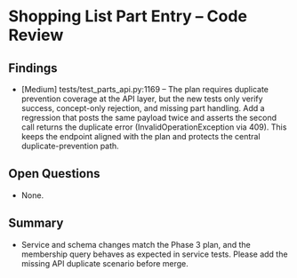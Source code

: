 # Shopping List Part Entry – Code Review

## Findings
- [Medium] tests/test_parts_api.py:1169 – The plan requires duplicate prevention coverage at the API layer, but the new tests only verify success, concept-only rejection, and missing part handling. Add a regression that posts the same payload twice and asserts the second call returns the duplicate error (InvalidOperationException via 409). This keeps the endpoint aligned with the plan and protects the central duplicate-prevention path.

## Open Questions
- None.

## Summary
- Service and schema changes match the Phase 3 plan, and the membership query behaves as expected in service tests. Please add the missing API duplicate scenario before merge.
